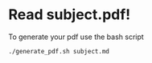# Read subject.pdf!

To generate your pdf use the bash script

```bash
./generate_pdf.sh subject.md
```
